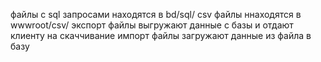 файлы с sql запросами находятся в  bd/sql/
csv файлы ннаходятся  в wwwroot/csv/
экспорт файлы выгружают данные с базы и отдают клиенту на скаччивание
импорт файлы загружают данные из файла в базу
